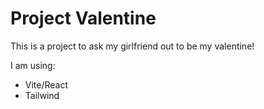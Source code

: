 # Project Valentine

This is a project to ask my girlfriend out to be my valentine!

I am using:

- Vite/React
- Tailwind
